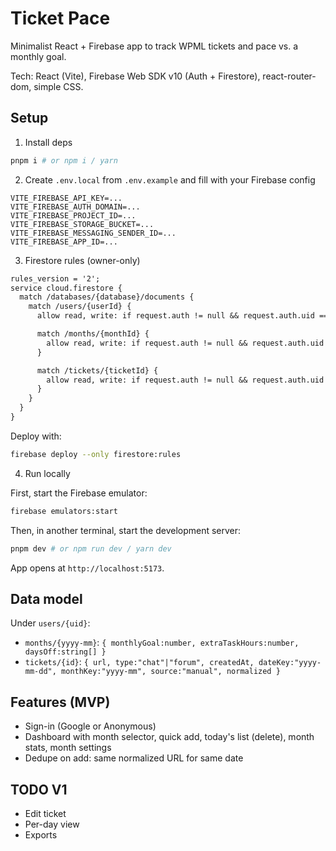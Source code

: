 # Ticket Pace

Minimalist React + Firebase app to track WPML tickets and pace vs. a monthly goal.

Tech: React (Vite), Firebase Web SDK v10 (Auth + Firestore), react-router-dom, simple CSS.

## Setup

1) Install deps

```bash
pnpm i # or npm i / yarn
```

2) Create `.env.local` from `.env.example` and fill with your Firebase config

```env
VITE_FIREBASE_API_KEY=...
VITE_FIREBASE_AUTH_DOMAIN=...
VITE_FIREBASE_PROJECT_ID=...
VITE_FIREBASE_STORAGE_BUCKET=...
VITE_FIREBASE_MESSAGING_SENDER_ID=...
VITE_FIREBASE_APP_ID=...
```

3) Firestore rules (owner-only)

```txt
rules_version = '2';
service cloud.firestore {
  match /databases/{database}/documents {
    match /users/{userId} {
      allow read, write: if request.auth != null && request.auth.uid == userId;

      match /months/{monthId} {
        allow read, write: if request.auth != null && request.auth.uid == userId;
      }

      match /tickets/{ticketId} {
        allow read, write: if request.auth != null && request.auth.uid == userId;
      }
    }
  }
}
```

Deploy with:

```bash
firebase deploy --only firestore:rules
```

4) Run locally

First, start the Firebase emulator:
```bash
firebase emulators:start
```

Then, in another terminal, start the development server:
```bash
pnpm dev # or npm run dev / yarn dev
```

App opens at `http://localhost:5173`.

## Data model

Under `users/{uid}`:

- `months/{yyyy-mm}`: `{ monthlyGoal:number, extraTaskHours:number, daysOff:string[] }`
- `tickets/{id}`: `{ url, type:"chat"|"forum", createdAt, dateKey:"yyyy-mm-dd", monthKey:"yyyy-mm", source:"manual", normalized }`

## Features (MVP)

- Sign-in (Google or Anonymous)
- Dashboard with month selector, quick add, today's list (delete), month stats, month settings
- Dedupe on add: same normalized URL for same date

## TODO V1

- Edit ticket
- Per-day view
- Exports

